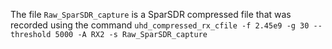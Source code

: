 The file `Raw_SparSDR_capture` is a SparSDR compressed file that was recorded using the command `uhd_compressed_rx_cfile -f 2.45e9 -g 30 --threshold 5000 -A RX2 -s Raw_SparSDR_capture`

